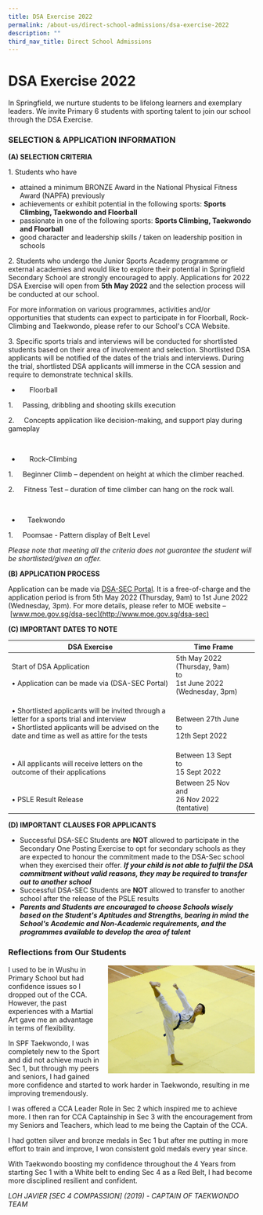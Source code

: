 ```yaml
---
title: DSA Exercise 2022
permalink: /about-us/direct-school-admissions/dsa-exercise-2022
description: ""
third_nav_title: Direct School Admissions
---
```

# **DSA Exercise 2022**

In Springfield, we nurture students to be lifelong learners and exemplary leaders. We invite Primary 6 students with sporting talent to join our school through the DSA Exercise.

### SELECTION & APPLICATION INFORMATION

**(A) SELECTION CRITERIA**

1. Students who have

* attained a minimum BRONZE Award in the National Physical Fitness Award (NAPFA) previously
* achievements or exhibit potential in the following sports: **Sports Climbing, Taekwondo and Floorball**
* passionate in one of the following sports: **Sports Climbing, Taekwondo and Floorball**
* good character and leadership skills / taken on leadership position in schools

2\. Students who undergo the Junior Sports Academy programme or external academies and would like to explore their potential in Springfield Secondary School are strongly encouraged to apply. Applications for 2022 DSA Exercise will open from **5th May 2022** and the selection process will be conducted at our school.

For more information on various programmes, activities and/or opportunities that students can expect to participate in for Floorball, Rock-Climbing and Taekwondo, please refer to our School's CCA Website.

3. Specific sports trials and interviews will be conducted for shortlisted students based on their area of involvement and selection. Shortlisted DSA applicants will be notified of the dates of the trials and interviews. During the trial, shortlisted DSA applicants will immerse in the CCA session and require to demonstrate technical skills.

*        Floorball

1.     Passing, dribbling and shooting skills execution

2.     Concepts application like decision-making, and support play during gameplay

<br>

*        Rock-Climbing

1.     Beginner Climb – dependent on height at which the climber reached.

2.     Fitness Test – duration of time climber can hang on the rock wall.

<br>  

*       Taekwondo

1.     Poomsae - Pattern display of Belt Level

_Please note that meeting all the criteria does not guarantee the student will be shortlisted/given an offer._ 

**(B) APPLICATION PROCESS**

Application can be made via [DSA-SEC Portal](https://go.gov.sg/nmsdsa-sec-application). It is a free-of-charge and the application period is from 5th May 2022 (Thursday, 9am) to 1st June 2022 (Wednesday, 3pm). For more details, please refer to MOE website – [www.moe.gov.sg/dsa-sec](http://www.moe.gov.sg/dsa-sec)

**(C) IMPORTANT DATES TO NOTE**

| DSA Exercise 	| Time Frame 	|
|---	|---	|
|  Start of DSA Application<br><br> • Application can be made via (DSA-SEC Portal)<br> 	| 5th May 2022 (Thursday, 9am) <br>to <br>1st June 2022 (Wednesday, 3pm) 	|
| <br> • Shortlisted applicants will be invited through a letter for a sports trial and interview       <br> • Shortlisted applicants will be advised on the date and time as well as attire for the tests<br><br>  	|  <br>Between 27th June <br>to <br>12th Sept 2022 	|
| <br> • All applicants will receive letters on the outcome of their applications 	| Between 13 Sept<br>to <br>15 Sept 2022 	|
| <br> • PSLE Result Release 	| Between 25 Nov<br>and <br>26 Nov 2022 (tentative) 	|

**(D) IMPORTANT CLAUSES FOR APPLICANTS**

* Successful DSA-SEC Students are **NOT** allowed to participate in the Secondary One Posting Exercise to opt for secondary schools as they are expected to honour the commitment made to the DSA-Sec school when they exercised their offer. **_If your child is not able to fulfil the DSA commitment without valid reasons, they may be required to transfer out to another school_**
* Successful DSA-SEC Students are **NOT** allowed to transfer to another school after the release of the PSLE results
*  **_Parents and Students are encouraged to choose Schools wisely based on the Student's Aptitudes and Strengths, bearing in mind the School's Academic and Non-Academic requirements, and the programmes available to develop the area of talent_**

### Reflections from Our Students

<img src="/images/javier.jpg" style="width:300px;height:220px;margin-left:15px;" align = "right">

I used to be in Wushu in Primary School but had confidence issues so I dropped out of the CCA. However, the past experiences with a Martial Art gave me an advantage in terms of flexibility.

In SPF Taekwondo, I was completely new to the Sport and did not achieve much in Sec 1, but through my peers and seniors, I had gained more confidence and started to work harder in Taekwondo, resulting in me improving tremendously.

I was offered a CCA Leader Role in Sec 2 which inspired me to achieve more. I then ran for CCA Captainship in Sec 3 with the encouragement from my Seniors and Teachers, which lead to me being the Captain of the CCA.

I had gotten silver and bronze medals in Sec 1 but after me putting in more effort to train and improve, I won consistent gold medals every year since.

With Taekwondo boosting my confidence throughout the 4 Years from starting Sec 1 with a White belt to ending Sec 4 as a Red Belt, I had become more disciplined resilient and confident.

_LOH JAVIER \[SEC 4 COMPASSION\] (2019) - CAPTAIN OF TAEKWONDO TEAM_